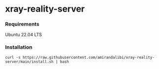 # xray-reality-server

### Requirements
Ubuntu 22.04 LTS

### Installation
```
curl -s https://raw.githubusercontent.com/amirandalibi/xray-reality-server/main/install.sh | bash
```
